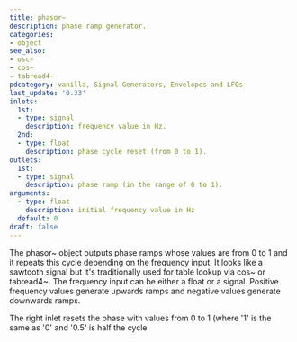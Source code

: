 ```yaml
---
title: phasor~
description: phase ramp generator.
categories:
- object
see_also:
- osc~
- cos~
- tabread4~
pdcategory: vanilla, Signal Generators, Envelopes and LFOs
last_update: '0.33'
inlets:
  1st:
  - type: signal
    description: frequency value in Hz.
  2nd:
  - type: float
    description: phase cycle reset (from 0 to 1).
outlets:
  1st:
  - type: signal
    description: phase ramp (in the range of 0 to 1).
arguments:
  - type: float
    description: initial frequency value in Hz 
  default: 0
draft: false
---
```

The phasor~ object outputs phase ramps whose values are from 0 to 1 and it repeats this cycle depending on the frequency input. It looks like a sawtooth signal but it's traditionally used for table lookup via cos~ or tabread4~. The frequency input can be either a float or a signal. Positive frequency values generate upwards ramps and negative values generate downwards ramps.

The right inlet resets the phase with values from 0 to 1 (where '1' is the same as '0' and '0.5' is half the cycle
